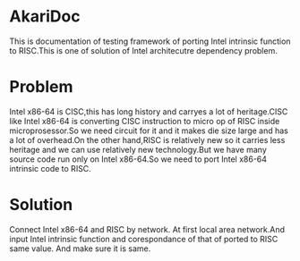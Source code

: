 # AkariDoc
This is documentation of testing framework of porting Intel intrinsic function to RISC.This is one of solution of Intel architecutre dependency problem. 

# Problem
Intel x86-64 is CISC,this has long history and carryes a lot of heritage.CISC like Intel x86-64 is converting CISC instruction to micro op of RISC inside microprosessor.So we need circuit for it and it makes die size large and has a lot of overhead.On the other hand,RISC is relatively new so it carries less heritage and we can use relatively new technology.But we have many source code run only on Intel x86-64.So we need to port Intel x86-64 intrinsic code to RISC.

# Solution
Connect Intel x86-64 and RISC by network. At first local area network.And input Intel intrinsic function and corespondance of that of ported to RISC same value. And make sure it is same.
